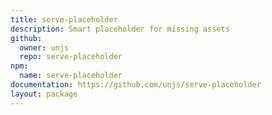 ```yaml
---
title: serve-placeholder
description: Smart placeholder for missing assets
github:
  owner: unjs
  repo: serve-placeholder
npm:
  name: serve-placeholder
documentation: https://github.com/unjs/serve-placeholder
layout: package
---
```

